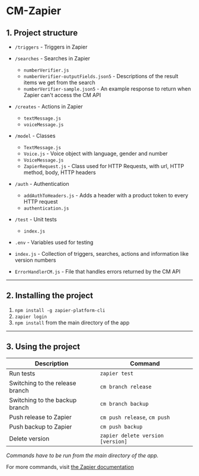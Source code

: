 # CM-Zapier  
## 1. Project structure
- `/triggers` - Triggers in Zapier
- `/searches` - Searches in Zapier
  - `numberVerifier.js`
  - `numberVerifier-outputFields.json5` - Descriptions of the result items we get from the search
  - `numberVerifier-sample.json5` - An example response to return when Zapier can't access the CM API
- `/creates` - Actions in Zapier
  - `textMessage.js`
  - `voiceMessage.js`
- `/model` - Classes
  - `TextMessage.js`
  - `Voice.js` - Voice object with language, gender and number
  - `VoiceMessage.js`
  - `ZapierRequest.js` - Class used for HTTP Requests, with url, HTTP method, body, HTTP headers
- `/auth` - Authentication
  - `addAuthToHeaders.js` - Adds a header with a product token to every HTTP request
  - `authentication.js`
  
- `/test` - Unit tests  
  - `index.js`
- `.env` - Variables used for testing
  
- `index.js` - Collection of triggers, searches, actions and information like version numbers  
- `ErrorHandlerCM.js` - File that handles errors returned by the CM API

---

## 2. Installing the project
1. `npm install -g zapier-platform-cli`
2. `zapier login`
3. `npm install` from the main directory of the app
  
---

## 3. Using the project
Description  | Command
------------ | -------------
Run tests | `zapier test`
Switching to the release branch | `cm branch release`
Switching to the backup branch | `cm branch backup`
Push release to Zapier | `cm push release`, `cm push`
Push backup to Zapier | `cm push backup`
Delete version | `zapier delete version [version]`

_Commands have to be run from the main directory of the app._

For more commands, visit [the Zapier documentation](https://github.com/zapier/zapier-platform-cli?utm_source=zapier.com&utm_medium=referral&utm_campaign=zapier#deploying-an-app-version)

